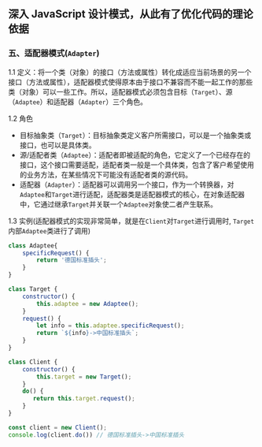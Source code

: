 ## 深入 JavaScript 设计模式，从此有了优化代码的理论依据



### 五、适配器模式(`Adapter`)

1.1 定义：将一个类（对象）的接口（方法或属性）转化成适应当前场景的另一个接口（方法或属性），适配器模式使得原本由于接口不兼容而不能一起工作的那些类（对象）可以一些工作。所以，适配器模式必须包含目标（`Target`）、源（`Adaptee`）和适配器（`Adapter`）三个角色。

1.2 角色

- 目标抽象类（`Target`）：目标抽象类定义客户所需接口，可以是一个抽象类或接口，也可以是具体类。
- 源/适配者类（`Adaptee`）：适配者即被适配的角色，它定义了一个已经存在的接口，这个接口需要适配，适配者类一般是一个具体类，包含了客户希望使用的业务方法，在某些情况下可能没有适配者类的源代码。
- 适配器（`Adapter`）：适配器可以调用另一个接口，作为一个转换器，对`Adaptee`和`Target`进行适配，适配器类是适配器模式的核心，在对象适配器中，它通过继承`Target`并关联一个`Adaptee`对象使二者产生联系。

1.3 实例(适配器模式的实现非常简单，就是在`Client`对`Target`进行调用时, `Target`内部`Adaptee`类进行了调用)

```javascript
class Adaptee{
    specificRequest() {
        return '德国标准插头';
    }
}

class Target {
    constructor() {
        this.adaptee = new Adaptee();
    }
    request() {
        let info = this.adaptee.specificRequest();
        return `${info}->中国标准插头`;
    }
}

class Client {
    constructor() {
        this.target = new Target();
    }
    do() {
       return this.target.request();
    }
}

const client = new Client();
console.log(client.do()) // 德国标准插头->中国标准插头
```

